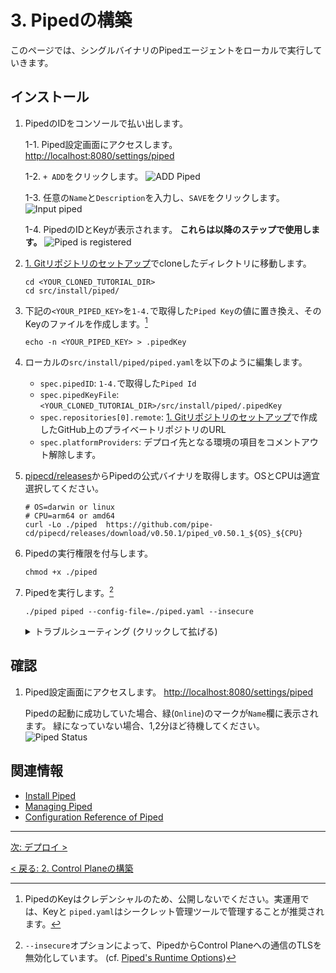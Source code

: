 # 3. Pipedの構築

このページでは、シングルバイナリのPipedエージェントをローカルで実行していきます。

## インストール

1. PipedのIDをコンソールで払い出します。

   1-1. Piped設定画面にアクセスします。[http://localhost:8080/settings/piped](http://localhost:8080/settings/piped) 

   1-2. `+ ADD`をクリックします。
    ![ADD Piped](/images/install/piped-add-button.png)

   1-3. 任意の`Name`と`Description`を入力し、`SAVE`をクリックします。
    ![Input piped](/images/install/piped-add-input.png)

   1-4. PipedのIDとKeyが表示されます。 **これらは以降のステップで使用します。**
    ![Piped is registered](/images/install/piped-registered.png)

2. [1. Gitリポジトリのセットアップ](01-git.md)でcloneしたディレクトリに移動します。
   ```console
   cd <YOUR_CLONED_TUTORIAL_DIR>
   cd src/install/piped/
   ```

3. 下記の`<YOUR_PIPED_KEY>`を`1-4.`で取得した`Piped Key`の値に置き換え、そのKeyのファイルを作成します。[^1]

   ```console
   echo -n <YOUR_PIPED_KEY> > .pipedKey
   ```

4. ローカルの`src/install/piped/piped.yaml`を以下のように編集します。
   - `spec.pipedID`: `1-4.`で取得した`Piped Id`
   - `spec.pipedKeyFile`: `<YOUR_CLONED_TUTORIAL_DIR>/src/install/piped/.pipedKey`
   - `spec.repositories[0].remote`: [1. Gitリポジトリのセットアップ](01-git.md)で作成したGitHub上のプライベートリポジトリのURL
   - `spec.platformProviders`: デプロイ先となる環境の項目をコメントアウト解除します。

5. [pipecd/releases](https://github.com/pipe-cd/pipecd/releases/latest)からPipedの公式バイナリを取得します。OSとCPUは適宜選択してください。

   ```console
   # OS=darwin or linux
   # CPU=arm64 or amd64
   curl -Lo ./piped  https://github.com/pipe-cd/pipecd/releases/download/v0.50.1/piped_v0.50.1_${OS}_${CPU}
   ```

6. Pipedの実行権限を付与します。

   ```console
   chmod +x ./piped
   ```

7. Pipedを実行します。[^2]

   ```console
   ./piped piped --config-file=./piped.yaml --insecure
   ```

   <details>
   <summary>トラブルシューティング (クリックして拡げる)</summary>

   - `failed to create api client	{"error": "context deadline exceeded"}`
     - PipedがControl Planeへの接続に失敗したことを意味します。
     - `piped.yaml`内の`apiAddress`が正しいか確認してください。
     - Control Planeが`apiAddress`で指定したポートで稼働しているか確認してください。

   - `rpc error: code = Unauthenticated desc = Unauthenticated`
     - PipedがControl Planeへの接続に成功したものの、認証に失敗したことを意味します。
     - `piped.yaml`内の`projectID`, `pipedID`, `pipedKeyFile`が正しいか確認してください。
     - `pipedKeyFile`で指定したファイル内の値が正しいか確認してください。

   - `failed to clone from remote`
     - PipedがControl Planeへの接続・認証に成功したものの、GitHubからのcloneに失敗したことを意味します。
     - `piped.yaml`内の`spec.git.repositories`> `remote`, `branch`が正しいか確認してください。

   </details>


## 確認

1. Piped設定画面にアクセスします。 [http://localhost:8080/settings/piped](http://localhost:8080/settings/piped)

   Pipedの起動に成功していた場合、緑(`Online`)のマークが`Name`欄に表示されます。
   緑になっていない場合、1,2分ほど待機してください。
      ![Piped Status](/images/install/piped-status.png)

## 関連情報

- [Install Piped](https://pipecd.dev/docs/installation/install-piped/)
- [Managing Piped](https://pipecd.dev/docs/user-guide/managing-piped/)
- [Configuration Reference of Piped](https://pipecd.dev/docs/user-guide/managing-piped/configuration-reference/)

[^1]: PipedのKeyはクレデンシャルのため、公開しないでください。実運用では、Keyと `piped.yaml`はシークレット管理ツールで管理することが推奨されます。

[^2]: `--insecure`オプションによって、PipedからControl Planeへの通信のTLSを無効化しています。 (cf. [Piped's Runtime Options](https://pipecd.dev/docs/user-guide/managing-piped/runtime-options/))

---

[次: デプロイ >](../40-deploy/README.md)

[< 戻る: 2. Control Planeの構築](02-control-plane.md)